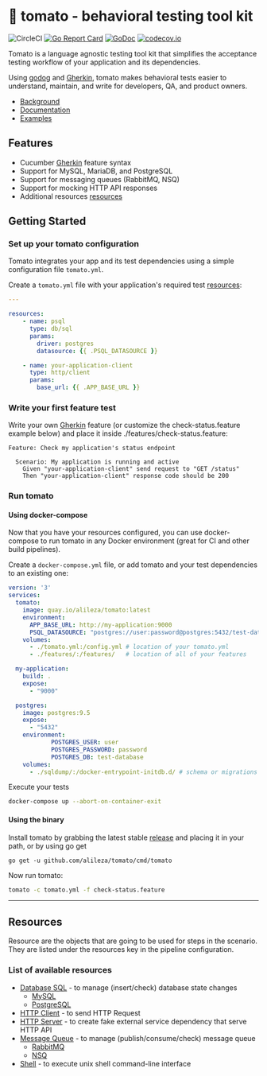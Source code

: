 # 🍅 tomato - behavioral testing tool kit
![CircleCI](https://circleci.com/gh/alileza/tomato/tree/master.svg?style=shield)
[![Go Report Card](https://goreportcard.com/badge/github.com/alileza/tomato)](https://goreportcard.com/report/github.com/alileza/tomato)
[![GoDoc](https://godoc.org/github.com/alileza/tomato?status.svg)](https://godoc.org/github.com/alileza/tomato)
[![codecov.io](https://codecov.io/github/alileza/tomato/branch/master/graph/badge.svg)](https://codecov.io/github/alileza/tomato)

Tomato is a language agnostic testing tool kit that simplifies the acceptance testing workflow of your application and its dependencies. 

Using [godog](https://github.com/DATA-DOG/godog) and [Gherkin](https://docs.cucumber.io/gherkin/), tomato makes behavioral tests easier to understand, maintain, and write for developers, QA, and product owners.

- [Background](https://medium.com/@alileza/functional-testing-using-af78a868a1f1)
- [Documentation](https://alileza.github.io/tomato/)
- [Examples](https://github.com/alileza/tomato/tree/0.1.0/examples/features)

## Features
- Cucumber [Gherkin](https://docs.cucumber.io/gherkin/) feature syntax
- Support for MySQL, MariaDB, and PostgreSQL
- Support for messaging queues (RabbitMQ, NSQ)
- Support for mocking HTTP API responses
- Additional resources [resources](https://alileza.github.io/tomato/resources)

## Getting Started

### Set up your tomato configuration
Tomato integrates your app and its test dependencies using a simple configuration file `tomato.yml`.

Create a `tomato.yml` file with your application's required test [resources](https://alileza.github.io/tomato/resources):
```yml
---

resources:
    - name: psql
      type: db/sql
      params:
        driver: postgres
        datasource: {{ .PSQL_DATASOURCE }}

    - name: your-application-client
      type: http/client
      params:
        base_url: {{ .APP_BASE_URL }}
```

### Write your first feature test
Write your own [Gherkin](https://docs.cucumber.io/gherkin/) feature (or customize the check-status.feature example below) and place it inside ./features/check-status.feature:

```gherkin
Feature: Check my application's status endpoint

  Scenario: My application is running and active
    Given "your-application-client" send request to "GET /status"
    Then "your-application-client" response code should be 200
```

### Run tomato
#### Using docker-compose

Now that you have your resources configured, you can use docker-compose to run tomato in any Docker environment (great for CI and other build pipelines).

Create a `docker-compose.yml` file, or add tomato and your test dependencies to an existing one:
```yml
version: '3'
services:
  tomato:
    image: quay.io/alileza/tomato:latest
    environment:
      APP_BASE_URL: http://my-application:9000
      PSQL_DATASOURCE: "postgres://user:password@postgres:5432/test-database?sslmode=disable"
    volumes:
      - ./tomato.yml:/config.yml # location of your tomato.yml
      - ./features/:/features/   # location of all of your features

  my-application:
    build: .
    expose:
      - "9000"

  postgres:
    image: postgres:9.5
    expose:
      - "5432"
    environment:
            POSTGRES_USER: user
            POSTGRES_PASSWORD: password
            POSTGRES_DB: test-database
    volumes:
      - ./sqldump/:/docker-entrypoint-initdb.d/ # schema or migrations sql
```

Execute your tests
```sh
docker-compose up --abort-on-container-exit
```

#### Using the binary

Install tomato by grabbing the latest stable [release](https://github.com/alileza/tomato/releases/latest) and placing it in your path, or by using go get
```
go get -u github.com/alileza/tomato/cmd/tomato
```

Now run tomato:
```sh
tomato -c tomato.yml -f check-status.feature
```

---

## Resources

Resource are the objects that are going to be used for steps in the scenario. They are listed under the resources key in the pipeline configuration.

### List of available resources

* [Database SQL](https://github.com/alileza/tomato/blob/master/docs/resources/database-sql.md) - to manage (insert/check) database state changes
  * [MySQL](https://github.com/alileza/tomato/blob/master/docs/resources/database-sql.md)
  * [PostgreSQL](https://github.com/alileza/tomato/blob/master/docs/resources/database-sql.md)
* [HTTP Client](https://github.com/alileza/tomato/blob/master/docs/resources/http-client.md) - to send HTTP Request
* [HTTP Server](https://github.com/alileza/tomato/blob/master/docs/resources/http-server.md) - to create fake external service dependency that serve HTTP API
* [Message Queue](https://github.com/alileza/tomato/blob/master/docs/resources/message-queue.md) - to manage (publish/consume/check) message queue
  * [RabbitMQ](https://github.com/alileza/tomato/blob/master/docs/resources/message-queue.md)
  * [NSQ](https://github.com/alileza/tomato/blob/master/docs/resources/message-queue.md)
* [Shell](https://github.com/alileza/tomato/blob/master/docs/resources/shell.md) -  to execute unix shell command-line interface
